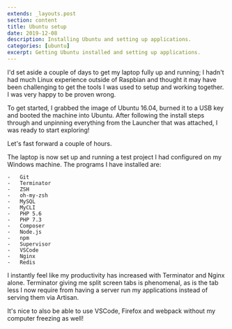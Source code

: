 ```yaml
---
extends: _layouts.post
section: content
title: Ubuntu setup
date: 2019-12-08
description: Installing Ubuntu and setting up applications.
categories: [ubuntu]
excerpt: Getting Ubuntu installed and setting up applications.
---
```


I'd set aside a couple of days to get my laptop fully up and running; 
I hadn't had much Linux experience outside of Raspbian and thought it may have been 
challenging to get the tools I was used to setup and working together. I was very
happy to be proven wrong.

To get started, I grabbed the image of Ubuntu 16.04, burned it to a USB key and 
booted the machine into Ubuntu. After following the install steps through and 
unpinning everything from the Launcher that was attached, I was ready to start 
exploring!

Let's fast forward a couple of hours.

The laptop is now set up and running a test project I had configured on my 
Windows machine. The programs I have installed are:

    -   Git
    -   Terminator
    -   ZSH
    -   oh-my-zsh
    -   MySQL
    -   MyCLI
    -   PHP 5.6
    -   PHP 7.3
    -   Composer
    -   Node.js
    -   npm
    -   Supervisor
    -   VSCode
    -   Nginx
    -   Redis

I instantly feel like my productivity has increased with Terminator and Nginx alone.
Terminator giving me split screen tabs is phenomenal, as is the tab less I now require
from having a server run my applications instead of serving them via Artisan.

It's nice to also be able to use VSCode, Firefox and webpack without my computer 
freezing as well!
